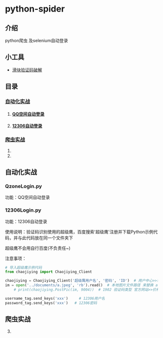 # python-spider

## 介绍
python爬虫 及selenium自动登录

## 小工具

- [滑块验证码破解](https://gitee.com/Euphoria_wang/python-spider/blob/master/slideUnlock.py)

## 目录

### [自动化实战](#自动化实战)

1. #### [QQ空间自动登录](https://gitee.com/Euphoria_wang/python-spider/tree/master/QzoneLogin "悬停显示")

2. #### [12306自动登录](https://gitee.com/Euphoria_wang/python-spider/tree/master/12306Login "悬停显示")

### [爬虫实战](#爬虫实战)

1. []( "悬停显示")
2. 

## 自动化实战

### QzoneLogin.py 

功能：QQ空间自动登录

### 12306Login.py

功能：12306自动登录

使用说明：验证码识别使用的超级鹰，百度搜索'超级鹰'注册并下载Python示例代码，并与此代码放在同一个文件夹下

超级鹰不会用自行百度(不负责任~)

注意事项：

```python
# 导入超级鹰示例代码
from chaojiying import Chaojiying_Client
```

```python
chaojiying = Chaojiying_Client('超级鹰用户名', '密码', 'ID')  # 用户中心>>软件ID 生成一个替换 96001
im = open('../documents/a.jpeg', 'rb').read()  # 本地图片文件路径 来替换 a.jpeg
    # print(chaojiying.PostPic(im, 9004))  # 1902 验证码类型 官方网站>>价格体系
```

```python
username_tag.send_keys('xxx')     # 12306用户名
password_tag.send_keys('xxx') 	# 12306密码
```



## 爬虫实战

3.  
